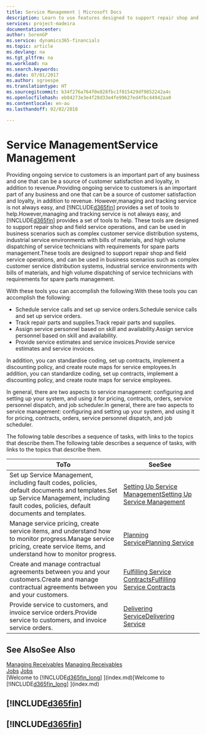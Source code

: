 ```yaml
---
title: Service Management | Microsoft Docs
description: Learn to use features designed to support repair shop and field service operations.
services: project-madeira
documentationcenter: 
author: SorenGP
ms.service: dynamics365-financials
ms.topic: article
ms.devlang: na
ms.tgt_pltfrm: na
ms.workload: na
ms.search.keywords: 
ms.date: 07/01/2017
ms.author: sgroespe
ms.translationtype: HT
ms.sourcegitcommit: b34f276a764f0e828fbc1f015429df9852242a4c
ms.openlocfilehash: eb04273e3e4f28d33e4fe99627ed4fbc44942aa0
ms.contentlocale: en-au
ms.lasthandoff: 02/02/2018

---
```

# <a name="service-management"></a><span data-ttu-id="7db1b-103">Service Management</span><span class="sxs-lookup"><span data-stu-id="7db1b-103">Service Management</span></span>
<span data-ttu-id="7db1b-104">Providing ongoing service to customers is an important part of any business and one that can be a source of customer satisfaction and loyalty, in addition to revenue.</span><span class="sxs-lookup"><span data-stu-id="7db1b-104">Providing ongoing service to customers is an important part of any business and one that can be a source of customer satisfaction and loyalty, in addition to revenue.</span></span> <span data-ttu-id="7db1b-105">However,managing and tracking service is not always easy, and [!INCLUDE[d365fin](includes/d365fin_md.md)] provides a set of tools to help.</span><span class="sxs-lookup"><span data-stu-id="7db1b-105">However,managing and tracking service is not always easy, and [!INCLUDE[d365fin](includes/d365fin_md.md)] provides a set of tools to help.</span></span> <span data-ttu-id="7db1b-106">These tools are designed to support repair shop and field service operations, and can be used in business scenarios such as complex customer service distribution systems, industrial service environments with bills of materials, and high volume dispatching of service technicians with requirements for spare parts management.</span><span class="sxs-lookup"><span data-stu-id="7db1b-106">These tools are designed to support repair shop and field service operations, and can be used in business scenarios such as complex customer service distribution systems, industrial service environments with bills of materials, and high volume dispatching of service technicians with requirements for spare parts management.</span></span>  

 <span data-ttu-id="7db1b-107">With these tools you can accomplish the following:</span><span class="sxs-lookup"><span data-stu-id="7db1b-107">With these tools you can accomplish the following:</span></span>  

* <span data-ttu-id="7db1b-108">Schedule service calls and set up service orders.</span><span class="sxs-lookup"><span data-stu-id="7db1b-108">Schedule service calls and set up service orders.</span></span>  
* <span data-ttu-id="7db1b-109">Track repair parts and supplies.</span><span class="sxs-lookup"><span data-stu-id="7db1b-109">Track repair parts and supplies.</span></span>  
* <span data-ttu-id="7db1b-110">Assign service personnel based on skill and availability.</span><span class="sxs-lookup"><span data-stu-id="7db1b-110">Assign service personnel based on skill and availability.</span></span>  
* <span data-ttu-id="7db1b-111">Provide service estimates and service invoices.</span><span class="sxs-lookup"><span data-stu-id="7db1b-111">Provide service estimates and service invoices.</span></span>  

<span data-ttu-id="7db1b-112">In addition, you can standardise coding, set up contracts, implement a discounting policy, and create route maps for service employees.</span><span class="sxs-lookup"><span data-stu-id="7db1b-112">In addition, you can standardize coding, set up contracts, implement a discounting policy, and create route maps for service employees.</span></span>  

<span data-ttu-id="7db1b-113">In general, there are two aspects to service management: configuring and setting up your system, and using it for pricing, contracts, orders, service personnel dispatch, and job scheduler.</span><span class="sxs-lookup"><span data-stu-id="7db1b-113">In general, there are two aspects to service management: configuring and setting up your system, and using it for pricing, contracts, orders, service personnel dispatch, and job scheduler.</span></span>  

<span data-ttu-id="7db1b-114">The following table describes a sequence of tasks, with links to the topics that describe them.</span><span class="sxs-lookup"><span data-stu-id="7db1b-114">The following table describes a sequence of tasks, with links to the topics that describe them.</span></span>   

|<span data-ttu-id="7db1b-115">**To**</span><span class="sxs-lookup"><span data-stu-id="7db1b-115">**To**</span></span>|<span data-ttu-id="7db1b-116">**See**</span><span class="sxs-lookup"><span data-stu-id="7db1b-116">**See**</span></span>|  
|------------|-------------|  
|<span data-ttu-id="7db1b-117">Set up Service Management, including fault codes, policies, default documents and templates.</span><span class="sxs-lookup"><span data-stu-id="7db1b-117">Set up Service Management, including fault codes, policies, default documents and templates.</span></span>|[<span data-ttu-id="7db1b-118">Setting Up Service Management</span><span class="sxs-lookup"><span data-stu-id="7db1b-118">Setting Up Service Management</span></span>](service-setup-service.md)|  
|<span data-ttu-id="7db1b-119">Manage service pricing, create service items, and understand how to monitor progress.</span><span class="sxs-lookup"><span data-stu-id="7db1b-119">Manage service pricing, create service items, and understand how to monitor progress.</span></span>|[<span data-ttu-id="7db1b-120">Planning Service</span><span class="sxs-lookup"><span data-stu-id="7db1b-120">Planning Service</span></span>](service-plan-service.md)|  
|<span data-ttu-id="7db1b-121">Create and manage contractual agreements between you and your customers.</span><span class="sxs-lookup"><span data-stu-id="7db1b-121">Create and manage contractual agreements between you and your customers.</span></span>|[<span data-ttu-id="7db1b-122">Fulfilling Service Contracts</span><span class="sxs-lookup"><span data-stu-id="7db1b-122">Fulfilling Service Contracts</span></span>](service-fulfill-service-contracts.md)|  
|<span data-ttu-id="7db1b-123">Provide service to customers, and invoice service orders.</span><span class="sxs-lookup"><span data-stu-id="7db1b-123">Provide service to customers, and invoice service orders.</span></span>|[<span data-ttu-id="7db1b-124">Delivering Service</span><span class="sxs-lookup"><span data-stu-id="7db1b-124">Delivering Service</span></span>](service-deliver-service.md)|  

## <a name="see-also"></a><span data-ttu-id="7db1b-125">See Also</span><span class="sxs-lookup"><span data-stu-id="7db1b-125">See Also</span></span>  
<span data-ttu-id="7db1b-126">[Managing Receivables](receivables-manage-receivables.md) </span><span class="sxs-lookup"><span data-stu-id="7db1b-126">[Managing Receivables](receivables-manage-receivables.md) </span></span>  
<span data-ttu-id="7db1b-127">[Jobs](projects-how-create-jobs.md) </span><span class="sxs-lookup"><span data-stu-id="7db1b-127">[Jobs](projects-how-create-jobs.md) </span></span>  
<span data-ttu-id="7db1b-128">[Welcome to [!INCLUDE[d365fin_long](includes/d365fin_long_md.md)] ](index.md)</span><span class="sxs-lookup"><span data-stu-id="7db1b-128">[Welcome to [!INCLUDE[d365fin_long](includes/d365fin_long_md.md)] ](index.md)</span></span>

## [!INCLUDE[d365fin](includes/free_trial_md.md)]  
## [!INCLUDE[d365fin](includes/training_link_md.md)]

